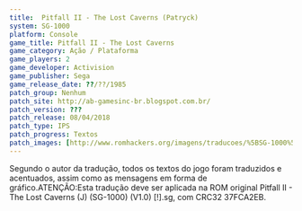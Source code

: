 ```yaml
---
title:  Pitfall II - The Lost Caverns (Patryck)
system: SG-1000
platform: Console
game_title: Pitfall II - The Lost Caverns
game_category: Ação / Plataforma
game_players: 2
game_developer: Activision
game_publisher: Sega
game_release_date: ??/??/1985
patch_group: Nenhum
patch_site: http://ab-gamesinc-br.blogspot.com.br/
patch_version: ???
patch_release: 08/04/2018
patch_type: IPS
patch_progress: Textos
patch_images: [http://www.romhackers.org/imagens/traducoes/%5BSG-1000%5D%20Pitfall%20II%20-%20The%20Lost%20Caverns%20-%20Patryck%20-%201.png,http://www.romhackers.org/imagens/traducoes/%5BSG-1000%5D%20Pitfall%20II%20-%20The%20Lost%20Caverns%20-%20Patryck%20-%202.png,http://www.romhackers.org/imagens/traducoes/%5BSG-1000%5D%20Pitfall%20II%20-%20The%20Lost%20Caverns%20-%20Patryck%20-%203.png]
---
```

Segundo o autor da tradução, todos os textos do jogo foram traduzidos e acentuados, assim como as mensagens em forma de gráfico.ATENÇÃO:Esta tradução deve ser aplicada na ROM original Pitfall II - The Lost Caverns (J) (SG-1000) (V1.0) [!].sg, com CRC32 37FCA2EB.